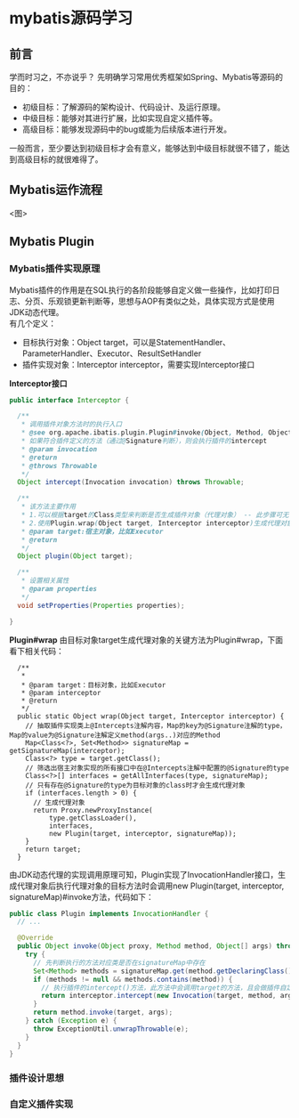 # mybatis源码学习

## 前言
学而时习之，不亦说乎？
先明确学习常用优秀框架如Spring、Mybatis等源码的目的：
* 初级目标：了解源码的架构设计、代码设计、及运行原理。
* 中级目标：能够对其进行扩展，比如实现自定义插件等。
* 高级目标：能够发现源码中的bug或能为后续版本进行开发。

一般而言，至少要达到初级目标才会有意义，能够达到中级目标就很不错了，能达到高级目标的就很难得了。


## Mybatis运作流程
<图>

## Mybatis Plugin
### Mybatis插件实现原理
Mybatis插件的作用是在SQL执行的各阶段能够自定义做一些操作，比如打印日志、分页、乐观锁更新判断等，思想与AOP有类似之处，具体实现方式是使用JDK动态代理。  
有几个定义：
* 目标执行对象：Object target，可以是StatementHandler、ParameterHandler、Executor、ResultSetHandler
* 插件实现对象：Interceptor interceptor，需要实现Interceptor接口

**Interceptor接口**
```java
public interface Interceptor {

  /**
   * 调用插件对象方法时的执行入口
   * @see org.apache.ibatis.plugin.Plugin#invoke(Object, Method, Object[])
   * 如果符合插件定义的方法（通过@Signature判断），则会执行插件的intercept
   * @param invocation
   * @return
   * @throws Throwable
   */
  Object intercept(Invocation invocation) throws Throwable;

  /**
   * 该方法主要作用
   * 1.可以根据target的Class类型来判断是否生成插件对象（代理对象） -- 此步骤可无，因为在Plugin.wrap也会根据Signature进行判断
   * 2.使用Plugin.wrap(Object target, Interceptor interceptor)生成代理对象
   * @param target:宿主对象，比如Executor
   * @return
   */
  Object plugin(Object target);

  /**
   * 设置相关属性
   * @param properties
   */
  void setProperties(Properties properties);

}
```

**Plugin#wrap**
由目标对象target生成代理对象的关键方法为Plugin#wrap，下面看下相关代码：  
```
  /**
   *
   * @param target：目标对象，比如Executor
   * @param interceptor
   * @return
   */
  public static Object wrap(Object target, Interceptor interceptor) {
    // 抽取插件实现类上@Intercepts注解内容，Map的key为@Signature注解的type，Map的value为@Signature注解定义method(args..)对应的Method
    Map<Class<?>, Set<Method>> signatureMap = getSignatureMap(interceptor);
    Class<?> type = target.getClass();
    // 筛选出宿主对象实现的所有接口中在@Intercepts注解中配置的@Signature的type
    Class<?>[] interfaces = getAllInterfaces(type, signatureMap);
    // 只有存在@Signature的type为目标对象的class时才会生成代理对象
    if (interfaces.length > 0) {
      // 生成代理对象
      return Proxy.newProxyInstance(
          type.getClassLoader(),
          interfaces,
          new Plugin(target, interceptor, signatureMap));
    }
    return target;
  }
```
由JDK动态代理的实现调用原理可知，Plugin实现了InvocationHandler接口，生成代理对象后执行代理对象的目标方法时会调用new Plugin(target, interceptor, signatureMap)#invoke方法，代码如下：  
```java
public class Plugin implements InvocationHandler {  
  // ...

  @Override
  public Object invoke(Object proxy, Method method, Object[] args) throws Throwable {
    try {
      // 先判断执行的方法对应类是否在signatureMap中存在
      Set<Method> methods = signatureMap.get(method.getDeclaringClass());
      if (methods != null && methods.contains(method)) {
        // 执行插件的intercept()方法，此方法中会调用target的方法，且会做插件自定义的事情
        return interceptor.intercept(new Invocation(target, method, args));
      }
      return method.invoke(target, args);
    } catch (Exception e) {
      throw ExceptionUtil.unwrapThrowable(e);
    }
  }
}
```


### 插件设计思想

### 自定义插件实现


